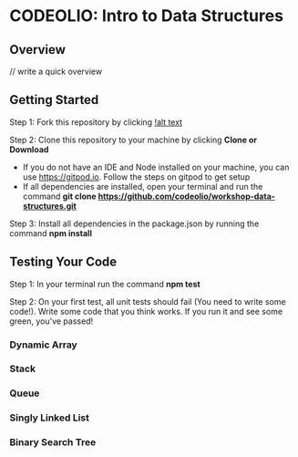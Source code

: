# CODEOLIO: Intro to Data Structures

## Overview

// write a quick overview


## Getting Started

Step 1: Fork this repository by clicking [!alt text](https://sammyk.s3.amazonaws.com/blog/images/2014-05-28/fork.png)

Step 2: Clone this repository to your machine by clicking **Clone or Download** 
- If you do not have an IDE and Node installed on your machine, you can use https://gitpod.io. Follow the steps on gitpod to get setup
- If all dependencies are installed, open your terminal and run the command **git clone https://github.com/codeolio/workshop-data-structures.git**

Step 3: Install all dependencies in the package.json by running the command **npm install**

## Testing Your Code ##

Step 1: In your terminal run the command **npm test**

Step 2: On your first test, all unit tests should fail (You need to write some code!). Write some code that you think works. If you run it and see some green, you've passed!

### Dynamic Array




### Stack



### Queue



### Singly Linked List


### Binary Search Tree




